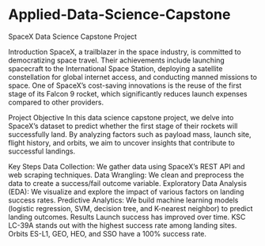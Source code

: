 # Applied-Data-Science-Capstone
SpaceX Data Science Capstone Project

Introduction
SpaceX, a trailblazer in the space industry, is committed to democratizing space travel. Their achievements include launching spacecraft to the International Space Station, deploying a satellite constellation for global internet access, and conducting manned missions to space. One of SpaceX’s cost-saving innovations is the reuse of the first stage of its Falcon 9 rocket, which significantly reduces launch expenses compared to other providers.

Project Objective
In this data science capstone project, we delve into SpaceX’s dataset to predict whether the first stage of their rockets will successfully land. By analyzing factors such as payload mass, launch site, flight history, and orbits, we aim to uncover insights that contribute to successful landings.

Key Steps
Data Collection: We gather data using SpaceX’s REST API and web scraping techniques.
Data Wrangling: We clean and preprocess the data to create a success/fail outcome variable.
Exploratory Data Analysis (EDA): We visualize and explore the impact of various factors on landing success rates.
Predictive Analytics: We build machine learning models (logistic regression, SVM, decision tree, and K-nearest neighbor) to predict landing outcomes.
Results
Launch success has improved over time.
KSC LC-39A stands out with the highest success rate among landing sites.
Orbits ES-L1, GEO, HEO, and SSO have a 100% success rate.
